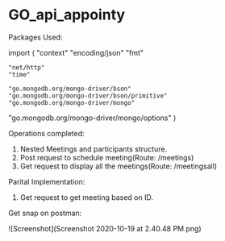 # GO_api_appointy

Packages Used:

import (
	"context"
	"encoding/json"
	"fmt"

	"net/http"
	"time"

	"go.mongodb.org/mongo-driver/bson"
	"go.mongodb.org/mongo-driver/bson/primitive"
	"go.mongodb.org/mongo-driver/mongo"
  "go.mongodb.org/mongo-driver/mongo/options"
)

Operations completed:

1) Nested Meetings and participants structure.
2) Post request to schedule meeting(Route: /meetings)
3) Get request to display all the meetings(Route: /meetingsall)

Parital Implementation:

1) Get request to get meeting based on ID.

Get snap on postman:

![Screenshot](Screenshot 2020-10-19 at 2.40.48 PM.png)




